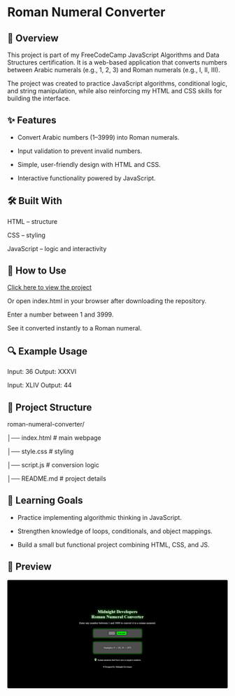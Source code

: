 
# Roman Numeral Converter

## 📖 Overview

This project is part of my FreeCodeCamp JavaScript Algorithms and Data Structures certification.
It is a web-based application that converts numbers between Arabic numerals (e.g., 1, 2, 3) and Roman numerals (e.g., I, II, III).

The project was created to practice JavaScript algorithms, conditional logic, and string manipulation, while also reinforcing my HTML and CSS skills for building the interface.


## ✨ Features

- Convert Arabic numbers (1–3999) into Roman numerals.

- Input validation to prevent invalid numbers.

- Simple, user-friendly design with HTML and CSS.

- Interactive functionality powered by JavaScript.


## 🛠️ Built With

HTML – structure

CSS – styling

JavaScript – logic and interactivity


## 🚀 How to Use

<a href="https://midnight-developer-ts.github.io/roman-numeral-converter/">Click here to view the project</a>

Or open index.html in your browser after downloading the repository.

Enter a number between 1 and 3999.

See it converted instantly to a Roman numeral.


## 🔍 Example Usage

Input: 36
Output: XXXVI

Input: XLIV
Output: 44


## 📂 Project Structure
roman-numeral-converter/

│── index.html   # main webpage

│── style.css    # styling

│── script.js    # conversion logic

│── README.md    # project details


## 📌 Learning Goals

- Practice implementing algorithmic thinking in JavaScript.

- Strengthen knowledge of loops, conditionals, and object mappings.

- Build a small but functional project combining HTML, CSS, and JS.

## 📸 Preview 
![Roman Numeral Converter Project Screenshot](./images/website-preview.jpeg)
